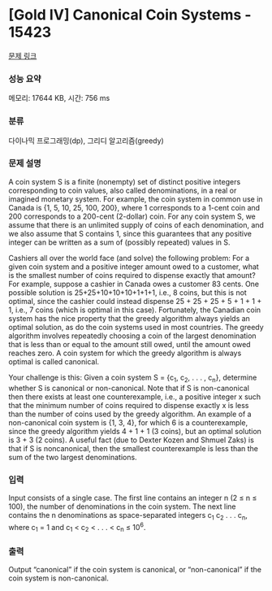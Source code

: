 # [Gold IV] Canonical Coin Systems - 15423 

[문제 링크](https://www.acmicpc.net/problem/15423) 

### 성능 요약

메모리: 17644 KB, 시간: 756 ms

### 분류

다이나믹 프로그래밍(dp), 그리디 알고리즘(greedy)

### 문제 설명

<p>A coin system S is a finite (nonempty) set of distinct positive integers corresponding to coin values, also called denominations, in a real or imagined monetary system. For example, the coin system in common use in Canada is {1, 5, 10, 25, 100, 200}, where 1 corresponds to a 1-cent coin and 200 corresponds to a 200-cent (2-dollar) coin. For any coin system S, we assume that there is an unlimited supply of coins of each denomination, and we also assume that S contains 1, since this guarantees that any positive integer can be written as a sum of (possibly repeated) values in S.</p>

<p>Cashiers all over the world face (and solve) the following problem: For a given coin system and a positive integer amount owed to a customer, what is the smallest number of coins required to dispense exactly that amount? For example, suppose a cashier in Canada owes a customer 83 cents. One possible solution is 25+25+10+10+10+1+1+1, i.e., 8 coins, but this is not optimal, since the cashier could instead dispense 25 + 25 + 25 + 5 + 1 + 1 + 1, i.e., 7 coins (which is optimal in this case). Fortunately, the Canadian coin system has the nice property that the greedy algorithm always yields an optimal solution, as do the coin systems used in most countries. The greedy algorithm involves repeatedly choosing a coin of the largest denomination that is less than or equal to the amount still owed, until the amount owed reaches zero. A coin system for which the greedy algorithm is always optimal is called canonical.</p>

<p>Your challenge is this: Given a coin system S = {c<sub>1</sub>, c<sub>2</sub>, . . . , c<sub>n</sub>}, determine whether S is canonical or non-canonical. Note that if S is non-canonical then there exists at least one counterexample, i.e., a positive integer x such that the minimum number of coins required to dispense exactly x is less than the number of coins used by the greedy algorithm. An example of a non-canonical coin system is {1, 3, 4}, for which 6 is a counterexample, since the greedy algorithm yields 4 + 1 + 1 (3 coins), but an optimal solution is 3 + 3 (2 coins). A useful fact (due to Dexter Kozen and Shmuel Zaks) is that if S is noncanonical, then the smallest counterexample is less than the sum of the two largest denominations.</p>

### 입력 

 <p>Input consists of a single case. The first line contains an integer n (2 ≤ n ≤ 100), the number of denominations in the coin system. The next line contains the n denominations as space-separated integers c<sub>1</sub> c<sub>2</sub> . . . c<sub>n</sub>, where c<sub>1</sub> = 1 and c<sub>1</sub> < c<sub>2</sub> < . . . < c<sub>n</sub> ≤ 10<sup>6</sup>.</p>

### 출력 

 <p>Output “canonical” if the coin system is canonical, or “non-canonical” if the coin system is non-canonical.</p>

